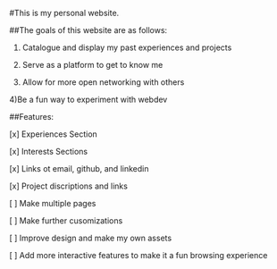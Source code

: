 #This is my personal website. 

##The goals of this website are as follows:

1) Catalogue and display my past experiences and projects

2) Serve as a platform to get to know me

3) Allow for more open networking with others

4)Be a fun way to experiment with webdev

##Features:

[x] Experiences Section

[x] Interests Sections

[x] Links ot email, github, and linkedin

[x] Project discriptions and links

[ ] Make multiple pages

[ ] Make further cusomizations 

[ ] Improve design and make my own assets

[ ] Add more interactive features to make it a fun browsing experience
